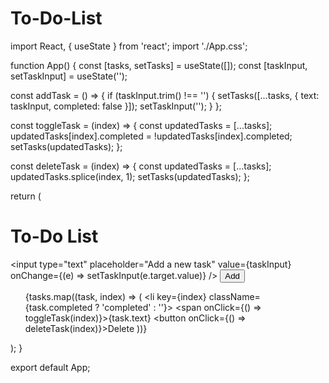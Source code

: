 # To-Do-List
import React, { useState } from 'react';
import './App.css';

function App() {
  const [tasks, setTasks] = useState([]);
  const [taskInput, setTaskInput] = useState('');

  const addTask = () => {
    if (taskInput.trim() !== '') {
      setTasks([...tasks, { text: taskInput, completed: false }]);
      setTaskInput('');
    }
  };

  const toggleTask = (index) => {
    const updatedTasks = [...tasks];
    updatedTasks[index].completed = !updatedTasks[index].completed;
    setTasks(updatedTasks);
  };

  const deleteTask = (index) => {
    const updatedTasks = [...tasks];
    updatedTasks.splice(index, 1);
    setTasks(updatedTasks);
  };

  return (
    <div className="App">
      <h1>To-Do List</h1>
      <div className="input-container">
        <input
          type="text"
          placeholder="Add a new task"
          value={taskInput}
          onChange={(e) => setTaskInput(e.target.value)}
        />
        <button onClick={addTask}>Add</button>
      </div>
      <ul className="task-list">
        {tasks.map((task, index) => (
          <li key={index} className={task.completed ? 'completed' : ''}>
            <span onClick={() => toggleTask(index)}>{task.text}</span>
            <button onClick={() => deleteTask(index)}>Delete</button>
          </li>
        ))}
      </ul>
    </div>
  );
}

export default App;
